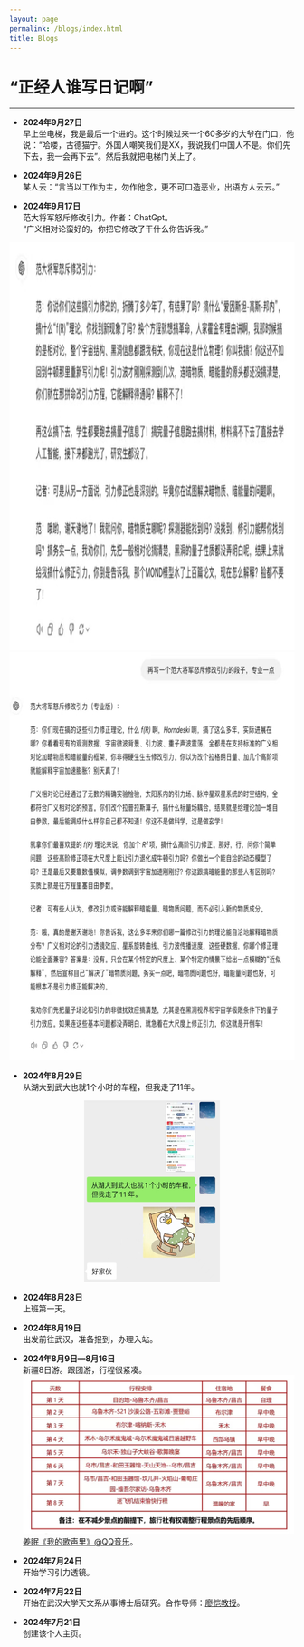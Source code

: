 ```yaml
---
layout: page
permalink: /blogs/index.html
title: Blogs
---
```


# “正经人谁写日记啊”

---

- **2024年9月27日** <br>早上坐电梯，我是最后一个进的。这个时候过来一个60多岁的大爷在门口，他说：“哈喽，古德猫宁。外国人嘲笑我们是XX，我说我们中国人不是。你们先下去，我一会再下去”。然后我就把电梯门关上了。

- **2024年9月26日** <br>某人云：“言当以工作为主，勿作他念，更不可口造恶业，出语方人云云。”

- **2024年9月17日** <br>范大将军怒斥修改引力。作者：ChatGpt。
 <br>“广义相对论蛮好的，你把它修改了干什么你告诉我。”
 <center>
 <img src="/blogs/blog-20240917-1.jpg" width="640" height="720">
 </center>
 <center>
 <img src="/blogs/blog-20240917-2.jpg" width="640" height="720">
 </center>

- **2024年8月29日** <br>从湖大到武大也就1个小时的车程，但我走了11年。
<center>
<img src="/blogs/blog-20240829.jpg" width="240" height="320">
</center>

- **2024年8月28日** <br>上班第一天。

- **2024年8月19日** <br>出发前往武汉，准备报到，办理入站。

- **2024年8月9日—8月16日** <br>新疆8日游。跟团游，行程很紧凑。<br>![](./blogs/blog-20240809.jpg)[姜眠《我的歌声里》@QQ音乐](https://c6.y.qq.com/base/fcgi-bin/u?__=DA7z0kYI5441)。

- **2024年7月24日** <br>开始学习引力透镜。

- **2024年7月22日** <br>开始在武汉大学天文系从事博士后研究。合作导师：[廖恺教授](https://physics.whu.edu.cn/info/1272/6656.htm)。

- **2024年7月21日** <br>创建该个人主页。
